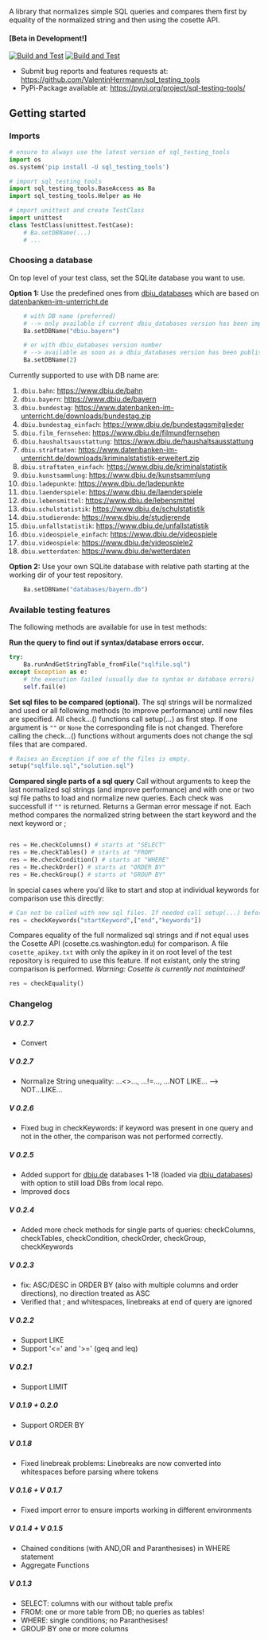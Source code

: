 A library that normalizes simple SQL queries and compares them first by equality of the normalized string and then using the cosette API. 

#### [Beta in Development!]
 [![Build and Test](https://github.com/ValentinHerrmann/sql_testing_tools/actions/workflows/python-build.yml/badge.svg)](https://github.com/ValentinHerrmann/sql_testing_tools/actions/workflows/python-build.yml)
 [![Build and Test](https://github.com/ValentinHerrmann/sql_testing_tools/actions/workflows/python-unittests.yml/badge.svg)](https://github.com/ValentinHerrmann/sql_testing_tools/actions/workflows/python-unittests.yml)

- Submit bug reports and features requests at: https://github.com/ValentinHerrmann/sql_testing_tools
- PyPi-Package available at: https://pypi.org/project/sql-testing-tools/ 


## Getting started

### Imports
``` python
# ensure to always use the latest version of sql_testing_tools
import os
os.system('pip install -U sql_testing_tools')

# import sql_testing_tools
import sql_testing_tools.BaseAccess as Ba
import sql_testing_tools.Helper as He

# import unittest and create TestClass
import unittest 
class TestClass(unittest.TestCase):
    # Ba.setDBName(...)
    # ...
```

### Choosing a database

On top level of your test class, set the SQLite database you want to use. 

**Option 1:** Use the predefined ones from [dbiu_databases](https://github.com/ValentinHerrmann/dbiu_databases) which are based on [datenbanken-im-unterricht.de](https://www.datenbanken-im-unterricht.de/catalog.php)

``` python
    # with DB name (preferred)
    # --> only available if current dbiu_databases version has been imported to sql_testing_tools
    Ba.setDBName("dbiu.bayern")

    # or with dbiu_databases version number
    # --> available as soon as a dbiu_databases version has been published on PyPi
    Ba.setDBName(2) 
```

Currently supported to use with DB name are: 
1. `dbiu.bahn`: https://www.dbiu.de/bahn
2. `dbiu.bayern`: https://www.dbiu.de/bayern
3. `dbiu.bundestag`: https://www.datenbanken-im-unterricht.de/downloads/bundestag.zip
4. `dbiu.bundestag_einfach`: https://www.dbiu.de/bundestagsmitglieder
5. `dbiu.film_fernsehen`: https://www.dbiu.de/filmundfernsehen
6. `dbiu.haushaltsausstattung`: https://www.dbiu.de/haushaltsausstattung
7. `dbiu.straftaten`: https://www.datenbanken-im-unterricht.de/downloads/kriminalstatistik-erweitert.zip
8. `dbiu.straftaten_einfach`: https://www.dbiu.de/kriminalstatistik
9. `dbiu.kunstsammlung`: https://www.dbiu.de/kunstsammlung
10. `dbiu.ladepunkte`: https://www.dbiu.de/ladepunkte
11. `dbiu.laenderspiele`: https://www.dbiu.de/laenderspiele
12. `dbiu.lebensmittel`: https://www.dbiu.de/lebensmittel
13. `dbiu.schulstatistik`: https://www.dbiu.de/schulstatistik
14. `dbiu.studierende`: https://www.dbiu.de/studierende
15. `dbiu.unfallstatistik`: https://www.dbiu.de/unfallstatistik
16. `dbiu.videospiele_einfach`: https://www.dbiu.de/videospiele
17. `dbiu.videospiele`: https://www.dbiu.de/videospiele2
18. `dbiu.wetterdaten`: https://www.dbiu.de/wetterdaten

**Option 2:** Use your own SQLite database with relative path starting at the working dir of your test repository.
``` python
    Ba.setDBName("databases/bayern.db")
```

### Available testing features

The following methods are available for use in test methods:


**Run the query to find out if syntax/database errors occur.**
``` python
try:
    Ba.runAndGetStringTable_fromFile("sqlfile.sql")
except Exception as e:
    # the execution failed (usually due to syntax or database errors)
    self.fail(e)
```



**Set sql files to be compared (optional).**
The sql strings will  be normalized and used or all following methods (to improve performance) until new files are specified. All check...() functions call setup(...) as first step. If one argument is `""` or `None` the corresponding file is not changed. Therefore calling the check...() functions without arguments does not change the sql files that are compared.
``` python
# Raises an Exception if one of the files is empty. 
setup("sqlfile.sql","solution.sql")
```

**Compared single parts of a sql query**
Call without arguments to keep the last normalized sql strings (and improve performance) and with one or two sql file paths to load and normalize new queries. 
Each check was successfull if `""` is returned. Returns a German error message if not. 
Each method compares the normalized string between the start keyword and the next keyword or ;
``` python

res = He.checkColumns() # starts at "SELECT"
res = He.checkTables() # starts at "FROM"
res = He.checkCondition() # starts at "WHERE"
res = He.checkOrder() # starts at "ORDER BY"
res = He.checkGroup() # starts at "GROUP BY"
```

In special cases where you'd like to start and stop at individual keywords for comparison use this directly:
``` python
# Can not be called with new sql files. If needed call setup(...) before.
res = checkKeywords("startKeyword",["end","keywords"]) 
```

Compares equality of the full normalized sql strings and if not equal uses the Cosette API (cosette.cs.washington.edu) for comparison. A file `cosette_apikey.txt` with only the apikey in it on root level of the test repository is required to use this feature. If not existant, only the string comparison is performed. *Warning: Cosette is currently not maintained!*

``` python
res = checkEquality()
```









### Changelog

##### V 0.2.7
- Convert 

##### V 0.2.7
- Normalize String unequality: ...<>..., ...!=..., ...NOT LIKE... --> NOT...LIKE...

##### V 0.2.6
- Fixed bug in checkKeywords: if keyword was present in one query and not in the other, the comparison was not performed correctly.

##### V 0.2.5
- Added support for [dbiu.de](https://www.datenbanken-im-unterricht.de/catalog.php) databases 1-18 (loaded via [dbiu_databases](https://github.com/ValentinHerrmann/dbiu_databases)) with option to still load DBs from local repo.
- Improved docs

##### V 0.2.4
- Added more check methods for single parts of queries: checkColumns, checkTables, checkCondition, checkOrder, checkGroup, checkKeywords

##### V 0.2.3
- fix: ASC/DESC in ORDER BY (also with multiple columns and order directions), no direction treated as ASC
- Verified that ; and whitespaces, linebreaks at end of query are ignored

##### V 0.2.2 
- Support LIKE
- Support '<=' and '>=' (geq and leq)

##### V 0.2.1
- Support LIMIT
  
##### V 0.1.9 + 0.2.0
- Support ORDER BY

##### V 0.1.8
- Fixed linebreak problems: Linebreaks are now converted into whitespaces before parsing where tokens

##### V 0.1.6 + V 0.1.7
- Fixed import error to ensure imports working in different environments

##### V 0.1.4 + V 0.1.5
- Chained conditions (with AND,OR and Paranthesises) in WHERE statement
- Aggregate Functions

##### V 0.1.3
- SELECT: columns with our without table prefix
- FROM: one or more table from DB; no queries as tables!
- WHERE: single conditions; no Paranthesises!
- GROUP BY one or more columns

